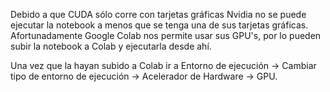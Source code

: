Debido a que CUDA sólo corre con tarjetas gráficas Nvidia no se puede ejecutar la notebook a menos que se tenga una de sus tarjetas gráficas.
Afortunadamente Google Colab nos permite usar sus GPU's, por lo pueden subir la notebook a Colab y ejecutarla desde ahí.

Una vez que la hayan subido a Colab ir a Entorno de ejecución -> Cambiar tipo de entorno de ejecución -> Acelerador de Hardware -> GPU.
